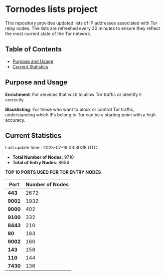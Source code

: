# Tornodes lists project

This repository provides updated lists of IP addresses associated with Tor relay nodes. The lists are refreshed every 30 minutes to ensure they reflect the most current state of the Tor network.

## Table of Contents

- [Purpose and Usage](#purpose-and-usage)
- [Current Statistics](#current-statistics)


## Purpose and Usage

**Enrichment**: For services that wish to allow Tor traffic or identify it correctly.

**Blacklisting**: For those who want to block or control Tor traffic, understanding which IPs belong to Tor can be a starting point with a high accuracy.

## Current Statistics

Last update time : 2025-07-19 03:30:18 UTC

- **Total Number of Nodes**: 9710
- **Total of Entry Nodes**: 8654

**TOP 10 PORTS USED FOR TOR ENTRY NODES**

| **Port** | **Number of Nodes** |
|------|-----------------|
| **443**   | 2672  |
| **9001**   | 1932  |
| **9000**   | 402  |
| **9100**   | 332  |
| **8443**   | 210  |
| **80**   | 183  |
| **9002**   | 160  |
| **143**   | 158  |
| **110**   | 144  |
| **7430**   | 136  |

